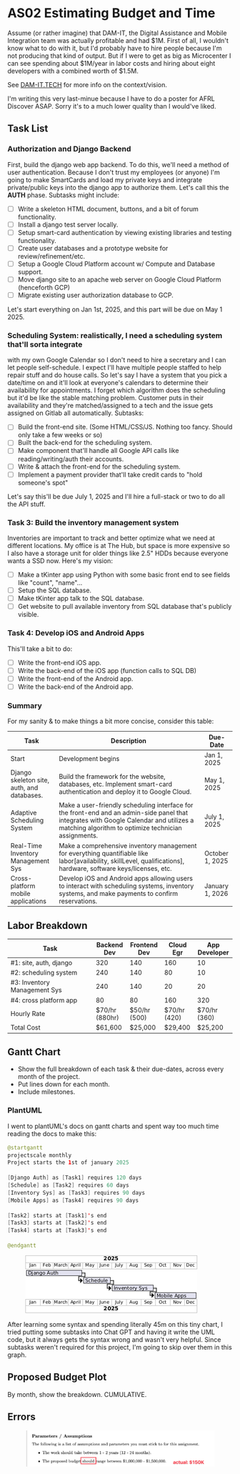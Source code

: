 # AS02 Estimating Budget and Time

Assume (or rather imagine) that DAM-IT, the Digital Assistance and Mobile Integration team was actually profitable and had $1M. First of all, I wouldn't know what to do with it, but I'd probably have to hire people because I'm not producing that kind of output. But if I were to get as big as Microcenter I can see spending about $1M/year in labor costs and hiring about eight developers with a combined worth of $1.5M.

See [DAM-IT.TECH](dam-it.tech) for more info on the context/vision.

I'm writing this very last-minue because I have to do a poster for AFRL Discover ASAP. Sorry it's to a much lower quality than I would've liked.

## Task List

### Authorization and Django Backend

First, build the django web app backend. To do this, we'll need a method of user authentication. Because I don't trust my employees (or anyone) I'm going to make SmartCards and load my private keys and integrate private/public keys into the django app to authorize them. Let's call this the **AUTH** phase. Subtasks might include:

* [ ] Write a skeleton HTML document, buttons, and a bit of forum functionality.
* [ ] Install a django test server locally.
* [ ] Setup smart-card authentication by viewing existing libraries and testing functionality.&#x20;
* [ ] Create user databases and a prototype website for review/refinement/etc.
* [ ] Setup a Google Cloud Platform account w/ Compute and Database support.
* [ ] Move django site to an apache web server on Google Cloud Platform (henceforth GCP)
* [ ] Migrate existing user authorization database to GCP.

Let's start everything on Jan 1st, 2025, and this part will be due on May 1 2025.

### **Scheduling System**: realistically, I need a scheduling system that'll sorta integrate

with my own Google Calendar so I don't need to hire a secretary and I can let people self-schedule. I expect I'll have multiple people staffed to help repair stuff and do house calls. So let's say I have a system that you pick a date/time on and it'll look at everyone's calendars to determine their availability for appointments. I forget which algorithm does the scheduling but it'd be like the stable matching problem. Customer puts in their availability and they're matched/assigned to a tech and the issue gets assigned on Gitlab all automatically. Subtasks:

* [ ] Build the front-end site. (Some HTML/CSS/JS. Nothing too fancy. Should only take a few weeks or so)
* [ ] Built the back-end for the scheduling system.
* [ ] Make component that'll handle all Google API calls like reading/writing/auth their accounts.
* [ ] Write & attach the front-end for the scheduling system.
* [ ] Implement a payment provider that'll take credit cards to "hold someone's spot"

Let's say this'll be due July 1, 2025 and I'll hire a full-stack or two to do all the API stuff.

### Task 3: Build the inventory management system

Inventories are important to track and better optimize what we need at different locations. My office is at The Hub, but space is more expensive so I also have a storage unit for older things like 2.5" HDDs because everyone wants a SSD now. Here's my vision:

* [ ] Make a tKinter app using Python with some basic front end to see fields like "count", "name"...
* [ ] Setup the SQL database.
* [ ] Make tKinter app talk to the SQL database.
* [ ] Get website to pull available inventory from SQL database that's publicly visible.

### Task 4: Develop iOS and Android Apps

This'll take a bit to do:

* [ ] Write the front-end iOS app.
* [ ] Write the back-end of the iOS app (function calls to SQL DB)
* [ ] Write the front-end of the Android app.
* [ ] Write the back-end of the Android app.

### Summary

For my sanity & to make things a bit more concise, consider this table:

<table><thead><tr><th>Task</th><th width="312">Description</th><th>Due-Date</th></tr></thead><tbody><tr><td>Start</td><td>Development begins</td><td>Jan 1, 2025</td></tr><tr><td>Django skeleton site, auth, and databases.</td><td>Build the framework for the website, databases, etc. Implement smart-card authentication and deploy it to Google Cloud.</td><td>May 1, 2025</td></tr><tr><td>Adaptive Scheduling System</td><td>Make a user-friendly scheduling interface for the front-end and an admin-side panel that integrates with Google Calendar and utilizes a matching algorithm to optimize technician assignments.</td><td>July 1, 2025</td></tr><tr><td>Real-Time Inventory Management Sys</td><td>Make a comprehensive inventory management for everything quantifiable like labor[availability, skillLevel, qualifications], hardware, software keys/licenses, etc.</td><td>October 1, 2025</td></tr><tr><td>Cross-platform mobile applications</td><td>Develop iOS and Android apps allowing users to interact with scheduling systems, inventory systems, and make payments to confirm reservations.</td><td>January 1, 2026</td></tr></tbody></table>



## Labor Breakdown

<table><thead><tr><th width="177">Task</th><th>Backend Dev</th><th>Frontend Dev</th><th>Cloud Egr</th><th>App Developer</th></tr></thead><tbody><tr><td>#1: site, auth, django</td><td>320</td><td>140</td><td>160</td><td>10</td></tr><tr><td>#2: scheduling system</td><td>240</td><td>140</td><td>80</td><td>10</td></tr><tr><td>#3: Inventory Management Sys</td><td>240</td><td>140</td><td>20</td><td>20</td></tr><tr><td>#4: cross platform app</td><td>80</td><td>80</td><td>160</td><td>320</td></tr><tr><td>Hourly Rate</td><td>$70/hr (880hr)</td><td>$50/hr (500)</td><td>$70/hr (420)</td><td>$70/hr (360)</td></tr><tr><td>Total Cost</td><td>$61,600</td><td>$25,000</td><td>$29,400</td><td>$25,200</td></tr></tbody></table>



## Gantt Chart

* Show the full breakdown of each task & their due-dates, across every month of the project.
* Put lines down for each month.
* Include milestones.

### PlantUML

I went to plantUML's docs on gantt charts and spent way too much time reading the docs to make this:

```java
@startgantt
projectscale monthly
Project starts the 1st of january 2025

[Django Auth] as [Task1] requires 120 days
[Schedule] as [Task2] requires 60 days 
[Inventory Sys] as [Task3] requires 90 days
[Mobile Apps] as [Task4] requires 90 days

[Task2] starts at [Task1]'s end
[Task3] starts at [Task2]'s end
[Task4] starts at [Task3]'s end

@endgantt

```



<figure><img src="../../.gitbook/assets/image.png" alt=""><figcaption></figcaption></figure>

After learning some syntax and spending literally 45m on this tiny chart, I tried putting some subtasks into Chat GPT and having it write the UML code, but it always gets the syntax wrong and wasn't very helpful. Since subtasks weren't required for this project, I'm going to skip over them in this graph.&#x20;

## Proposed Budget Plot

By month, show the breakdown. CUMULATIVE.



## Errors

<figure><img src="../../.gitbook/assets/CleanShot 2024-10-13 at 15.14.02.png" alt=""><figcaption></figcaption></figure>
